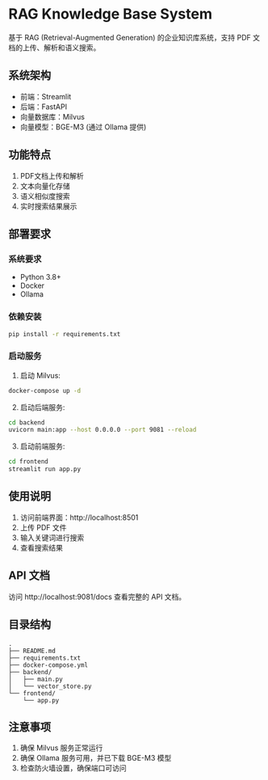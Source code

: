 # RAG Knowledge Base System

基于 RAG (Retrieval-Augmented Generation) 的企业知识库系统，支持 PDF 文档的上传、解析和语义搜索。

## 系统架构

- 前端：Streamlit
- 后端：FastAPI
- 向量数据库：Milvus
- 向量模型：BGE-M3 (通过 Ollama 提供)

## 功能特点

1. PDF文档上传和解析
2. 文本向量化存储
3. 语义相似度搜索
4. 实时搜索结果展示

## 部署要求

### 系统要求
- Python 3.8+
- Docker
- Ollama

### 依赖安装
```bash
pip install -r requirements.txt
```

### 启动服务

1. 启动 Milvus:
```bash
docker-compose up -d
```

2. 启动后端服务:
```bash
cd backend
uvicorn main:app --host 0.0.0.0 --port 9081 --reload
```

3. 启动前端服务:
```bash
cd frontend
streamlit run app.py
```

## 使用说明

1. 访问前端界面：http://localhost:8501
2. 上传 PDF 文件
3. 输入关键词进行搜索
4. 查看搜索结果

## API 文档

访问 http://localhost:9081/docs 查看完整的 API 文档。

## 目录结构

```
.
├── README.md
├── requirements.txt
├── docker-compose.yml
├── backend/
│   ├── main.py
│   └── vector_store.py
└── frontend/
    └── app.py
```

## 注意事项

1. 确保 Milvus 服务正常运行
2. 确保 Ollama 服务可用，并已下载 BGE-M3 模型
3. 检查防火墙设置，确保端口可访问 